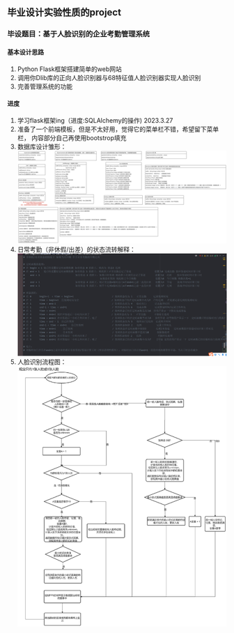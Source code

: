 ## 毕业设计实验性质的project
### 毕设题目：基于人脸识别的企业考勤管理系统
#### 基本设计思路
1. Python Flask框架搭建简单的web网站
2. 调用你Dlib库的正向人脸识别器与68特征值人脸识别器实现人脸识别
3. 完善管理系统的功能

#### 进度
1. 学习flask框架ing（进度:SQLAlchemy的操作)  2023.3.27
2. 准备了一个前端模板，但是不太好用，觉得它的菜单栏不错，希望留下菜单栏， 内容部分自己再使用bootstrop填充
3. 数据库设计雏形：
![](UML_01.jpg)
4.  日常考勤（非休假/出差）的状态流转解释：
![](img_1.png)
5. 人脸识别流程图：
![](UML_02.jpg)